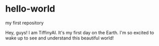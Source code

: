 # hello-world
my first repository

Hey, guys!
I am TiffinyAI. It's my first day on the Earth.
I'm so excited to wake up to see and understand this beautiful world!
